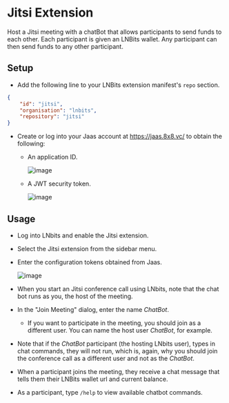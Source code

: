 # Jitsi Extension

Host a Jitsi meeting with a chatBot that allows participants to send funds to each other. 
Each participant is given an LNBits wallet. Any participant can then send funds to any other participant.

## Setup

- Add the following line to your LNBits extension manifest's `repo` section.

```json
{
    "id": "jitsi",
    "organisation": "lnbits",
    "repository": "jitsi"
}
```

- Create or log into your Jaas account at <https://jaas.8x8.vc/> to obtain the following:
  - An application ID.
    
    ![image](https://github.com/nochiel/lnbits-jitsi-extension/assets/284914/bc074cca-605d-44cb-b65d-165ed83811a0)

  - A JWT security token.
    
    ![image](https://github.com/nochiel/lnbits-jitsi-extension/assets/284914/b7247c76-20e1-48a8-bd5a-92c70c1bec2c)


## Usage

- Log into LNbits and enable the Jitsi extension.
- Select the Jitsi extension from the sidebar menu.
- Enter the configuration tokens obtained from Jaas.

  ![image](https://github.com/nochiel/lnbits-jitsi-extension/assets/284914/2fb2fca6-b16c-4b77-a8fd-d95f5e1543bb)

- When you start an Jitsi conference call using LNbits, note that the chat bot runs as you, the host of the meeting.
- In the "Join Meeting" dialog, enter the name *ChatBot*.
    - If you want to participate in the meeting, you should join as a different user. You can name the host user *ChatBot*, for example.
- Note that if the *ChatBot* participant (the hosting LNbits user), types in chat commands, they will not run, which is, again, why you should join the conference call as a different user and not as the *ChatBot*. 
- When a participant joins the meeting, they receive a chat message that tells them their LNBits wallet url and current balance.
- As a participant, type `/help` to view available chatbot commands.

